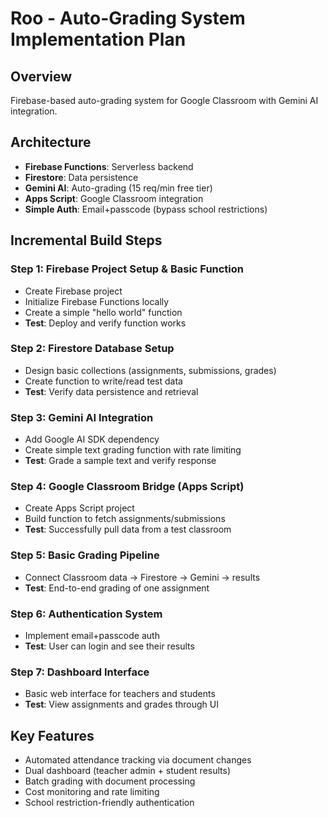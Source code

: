 # Roo - Auto-Grading System Implementation Plan

## Overview
Firebase-based auto-grading system for Google Classroom with Gemini AI integration.

## Architecture
- **Firebase Functions**: Serverless backend
- **Firestore**: Data persistence  
- **Gemini AI**: Auto-grading (15 req/min free tier)
- **Apps Script**: Google Classroom integration
- **Simple Auth**: Email+passcode (bypass school restrictions)

## Incremental Build Steps

### Step 1: Firebase Project Setup & Basic Function
- Create Firebase project
- Initialize Firebase Functions locally
- Create a simple "hello world" function
- **Test**: Deploy and verify function works

### Step 2: Firestore Database Setup
- Design basic collections (assignments, submissions, grades)
- Create function to write/read test data
- **Test**: Verify data persistence and retrieval

### Step 3: Gemini AI Integration
- Add Google AI SDK dependency
- Create simple text grading function with rate limiting
- **Test**: Grade a sample text and verify response

### Step 4: Google Classroom Bridge (Apps Script)
- Create Apps Script project
- Build function to fetch assignments/submissions
- **Test**: Successfully pull data from a test classroom

### Step 5: Basic Grading Pipeline
- Connect Classroom data → Firestore → Gemini → results
- **Test**: End-to-end grading of one assignment

### Step 6: Authentication System
- Implement email+passcode auth
- **Test**: User can login and see their results

### Step 7: Dashboard Interface
- Basic web interface for teachers and students
- **Test**: View assignments and grades through UI

## Key Features
- Automated attendance tracking via document changes
- Dual dashboard (teacher admin + student results)
- Batch grading with document processing
- Cost monitoring and rate limiting
- School restriction-friendly authentication